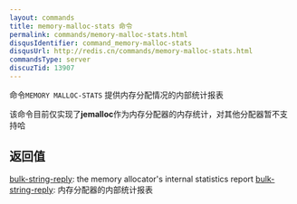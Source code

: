```yaml
---
layout: commands
title: memory-malloc-stats 命令
permalink: commands/memory-malloc-stats.html
disqusIdentifier: command_memory-malloc-stats
disqusUrl: http://redis.cn/commands/memory-malloc-stats.html
commandsType: server
discuzTid: 13907
---
```


命令`MEMORY MALLOC-STATS` 提供内存分配情况的内部统计报表

该命令目前仅实现了**jemalloc**作为内存分配器的内存统计，对其他分配器暂不支持哈

## 返回值

[bulk-string-reply](/topics/protocol.html#bulk-string-reply): the memory allocator's internal statistics report
[bulk-string-reply](/topics/protocol.html#bulk-string-reply): 内存分配器的内部统计报表

